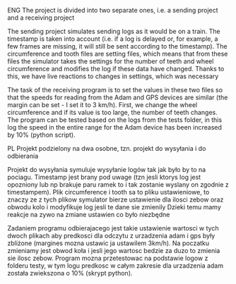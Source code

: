 ENG
The project is divided into two separate ones, i.e. a sending project and a receiving project

The sending project simulates sending logs as it would be on a train. The timestamp is taken into account (i.e. if a log is delayed or, for example, a few frames are missing, it will still be sent according to the timestamp). The circumference and tooth files are setting files, which means that from these files the simulator takes the settings for the number of teeth and wheel circumference and modifies the log if these data have changed. Thanks to this, we have live reactions to changes in settings, which was necessary

The task of the receiving program is to set the values in these two files so that the speeds for reading from the Adam and GPS devices are similar (the margin can be set - I set it to 3 km/h). First, we change the wheel circumference and if its value is too large, the number of teeth changes. The program can be tested based on the logs from the tests folder, in this log the speed in the entire range for the Adam device has been increased by 10% (python script).

PL
Projekt podzielony na dwa osobne, tzn. projekt do wysyłania i do odbierania

Projekt do wysyłania symuluje wysyłanie logów tak jak było by to na pociagu. Timestamp jest brany pod uwage (tzn jesli ktorys log jest opozniony lub np brakuje paru ramek to i tak zostanie wyslany on zgodnie z timestampem).
Plik circumference i tooth sa to pliku ustawieniowe, to znaczy ze z tych plikow symulator bierze ustawienie dla ilosci zebow oraz obwodu kolo i modyfikuje log jesli te dane sie zmienily
Dzieki temu mamy reakcje na zywo na zmiane ustawien co było niezbędne

Zadaniem programu odbierajacego jest takie ustawienie wartosci w tych dwoch plikach aby predkosci dla odczytu z urzadzenia adam i gps były zbliżone (margines mozna ustawic ja ustawilem 3km/h).
Na poczatku zmieniamy jest obwod koła i jesli jego wartosc bedzie za duzo to zmienia sie ilosc zebow.
Program mozna przetestowac na podstawie logow z folderu testy, w tym logu predkosc w całym zakresie dla urzadzenia 
adam została zwiekszona o 10% (skrypt python).
